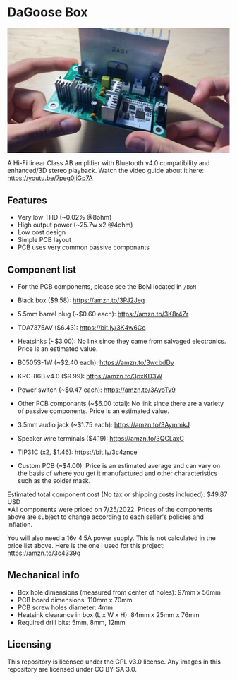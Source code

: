 # DaGoose Box
<p align="center">
  <img align="top" src="https://github.com/DaGooseYT/dagoosebox/blob/main/ghdemo.png" width="700"/>
</p>

A Hi-Fi linear Class AB amplifier with Bluetooth v4.0 compatibility and enhanced/3D stereo playback. Watch the video guide about it here: https://youtu.be/7peg0jiGp7A

## Features
- Very low THD (~0.02% @8ohm)
- High output power (~25.7w x2 @4ohm)
- Low cost design
- Simple PCB layout
- PCB uses very common passive componants

## Component list
- For the PCB components, please see the BoM located in `/BoM`

- Black box ($9.58): https://amzn.to/3PJ2Jeg
- 5.5mm barrel plug (~$0.60 each): https://amzn.to/3K8r4Zr 
- TDA7375AV ($6.43): https://bit.ly/3K4w6Go
- Heatsinks (~$3.00): No link since they came from salvaged electronics. Price is an estimated value.
- B0505S-1W (~$2.40 each): https://amzn.to/3wcbdDy
- KRC-86B v4.0 ($9.99): https://amzn.to/3pxKD3W
- Power switch (~$0.47 each): https://amzn.to/3AyoTv9
- Other PCB componants (~$6.00 total): No link since there are a variety of passive components. Price is an estimated value.
- 3.5mm audio jack (~$1.75 each): https://amzn.to/3AymmkJ
- Speaker wire terminals ($4.19): https://amzn.to/3QCLaxC
- TIP31C (x2, $1.46): https://bit.ly/3c4znce
- Custom PCB (~$4.00): Price is an estimated average and can vary on the basis of where you get it manufactured and other characteristics such as the solder mask. 

Estimated total component cost (No tax or shipping costs included): $49.87 USD<br />
*All components were priced on 7/25/2022. Prices of the components above are subject to change according to each seller's policies and inflation.<br />

You will also need a 16v 4.5A power supply. This is not calculated in the price list above. Here is the one I used for this project: https://amzn.to/3c4339q

## Mechanical info

- Box hole dimensions (measured from center of holes): 97mm x 56mm
- PCB board dimensions: 110mm x 70mm
- PCB screw holes diameter: 4mm
- Heatsink clearance in box (L x W x H): 84mm x 25mm x 76mm
- Required drill bits: 5mm, 8mm, 12mm

## Licensing
This repository is licensed under the GPL v3.0 license. Any images in this repository are licensed under CC BY-SA 3.0.
